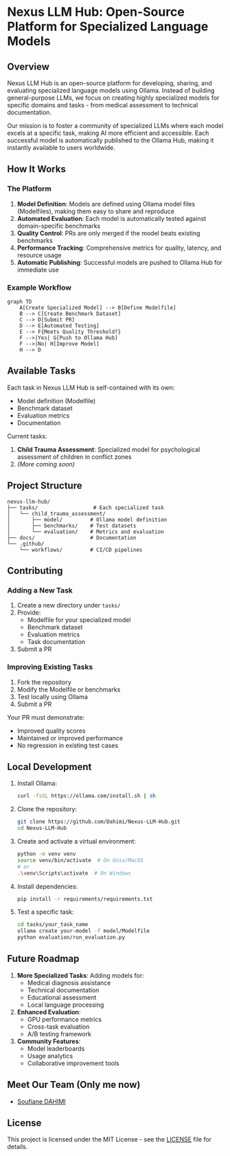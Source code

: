 

# **Nexus LLM Hub: Open-Source Platform for Specialized Language Models**

## **Overview**
Nexus LLM Hub is an open-source platform for developing, sharing, and evaluating specialized language models using Ollama. Instead of building general-purpose LLMs, we focus on creating highly specialized models for specific domains and tasks - from medical assessment to technical documentation.

Our mission is to foster a community of specialized LLMs where each model excels at a specific task, making AI more efficient and accessible. Each successful model is automatically published to the Ollama Hub, making it instantly available to users worldwide.

## **How It Works**

### The Platform
1. **Model Definition**: Models are defined using Ollama model files (Modelfiles), making them easy to share and reproduce
2. **Automated Evaluation**: Each model is automatically tested against domain-specific benchmarks
3. **Quality Control**: PRs are only merged if the model beats existing benchmarks
4. **Performance Tracking**: Comprehensive metrics for quality, latency, and resource usage
5. **Automatic Publishing**: Successful models are pushed to Ollama Hub for immediate use

### Example Workflow
```mermaid
graph TD
    A[Create Specialized Model] --> B[Define Modelfile]
    B --> C[Create Benchmark Dataset]
    C --> D[Submit PR]
    D --> E[Automated Testing]
    E --> F{Meets Quality Threshold?}
    F -->|Yes| G[Push to Ollama Hub]
    F -->|No| H[Improve Model]
    H --> D
```

## **Available Tasks**
Each task in Nexus LLM Hub is self-contained with its own:
- Model definition (Modelfile)
- Benchmark dataset
- Evaluation metrics
- Documentation

Current tasks:
1. **Child Trauma Assessment**: Specialized model for psychological assessment of children in conflict zones
2. *(More coming soon)*

## **Project Structure**
```
nexus-llm-hub/
├── tasks/                  # Each specialized task
│   └── child_trauma_assessment/
│       ├── model/         # Ollama model definition
│       ├── benchmarks/    # Test datasets
│       └── evaluation/    # Metrics and evaluation
├── docs/                  # Documentation
└── .github/
    └── workflows/         # CI/CD pipelines
```

## **Contributing**

### Adding a New Task
1. Create a new directory under `tasks/`
2. Provide:
   - Modelfile for your specialized model
   - Benchmark dataset
   - Evaluation metrics
   - Task documentation
3. Submit a PR

### Improving Existing Tasks
1. Fork the repository
2. Modify the Modelfile or benchmarks
3. Test locally using Ollama
4. Submit a PR

Your PR must demonstrate:
- Improved quality scores
- Maintained or improved performance
- No regression in existing test cases

## **Local Development**

1. Install Ollama:
   ```bash
   curl -fsSL https://ollama.com/install.sh | sh
   ```

2. Clone the repository:
   ```bash
   git clone https://github.com/Dahimi/Nexus-LLM-Hub.git
   cd Nexus-LLM-Hub
   ```

3. Create and activate a virtual environment:
   ```bash
   python -m venv venv
   source venv/bin/activate  # On Unix/MacOS
   # or
   .\venv\Scripts\activate  # On Windows
   ```

4. Install dependencies:
   ```bash
   pip install -r requirements/requirements.txt
   ```

5. Test a specific task:
   ```bash
   cd tasks/your_task_name
   ollama create your-model -f model/Modelfile
   python evaluation/run_evaluation.py
   ```

## **Future Roadmap**
1. **More Specialized Tasks**: Adding models for:
   - Medical diagnosis assistance
   - Technical documentation
   - Educational assessment
   - Local language processing
2. **Enhanced Evaluation**: 
   - GPU performance metrics
   - Cross-task evaluation
   - A/B testing framework
3. **Community Features**:
   - Model leaderboards
   - Usage analytics
   - Collaborative improvement tools

## **Meet Our Team (Only me now)**
- [Soufiane DAHIMI](https://www.linkedin.com/in/soufiane-dahimi/)

## **License**
This project is licensed under the MIT License - see the [LICENSE](LICENSE) file for details.


